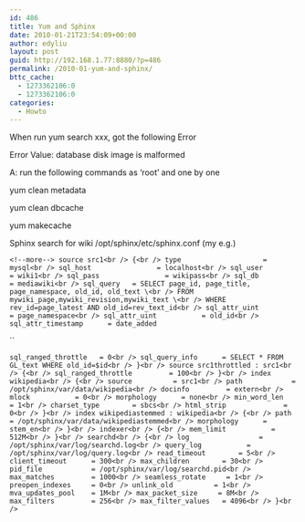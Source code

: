 ```yaml
---
id: 486
title: Yum and Sphinx
date: 2010-01-21T23:54:09+00:00
author: edyliu
layout: post
guid: http://192.168.1.77:8880/?p=486
permalink: /2010-01-yum-and-sphinx/
bttc_cache:
  - 1273362106:0
  - 1273362106:0
categories:
  - Howto
---
```

When run yum search xxx, got the following Error
  
Error Value: database disk image is malformed

A: run the following commands as &#8216;root&#8217; and one by one
  
yum clean metadata
  
yum clean dbcache
  
yum makecache

Sphinx search for wiki /opt/sphinx/etc/sphinx.conf (my e.g.)

`<!--more--> source src1<br />
{<br />
type					= mysql<br />
sql_host				= localhost<br />
sql_user				= wiki1<br />
sql_pass				= wikipass<br />
sql_db					= mediawiki<br />
sql_query	= SELECT page_id, page_title, page_namespace, old_id, old_text \<br />
FROM mywiki_page,mywiki_revision,mywiki_text \<br />
WHERE rev_id=page_latest AND old_id=rev_text_id<br />
sql_attr_uint			= page_namespace<br />
sql_attr_uint			= old_id<br />
sql_attr_timestamp		= date_added`

 ``

 `sql_ranged_throttle	= 0<br />
sql_query_info		= SELECT * FROM GL_text WHERE old_id=$id<br />
}<br />
source src1throttled : src1<br />
{<br />
sql_ranged_throttle			= 100<br />
}<br />
index wikipedia<br />
{<br />
source			= src1<br />
path			= /opt/sphinx/var/data/wikipedia<br />
docinfo			= extern<br />
mlock			= 0<br />
morphology		= none<br />
min_word_len		= 1<br />
charset_type		= sbcs<br />
html_strip				= 0<br />
}<br />
index wikipediastemmed : wikipedia<br />
{<br />
path			= /opt/sphinx/var/data/wikipediastemmed<br />
morphology		= stem_en<br />
}<br />
indexer<br />
{<br />
mem_limit			= 512M<br />
}<br />
searchd<br />
{<br />
log					= /opt/sphinx/var/log/searchd.log<br />
query_log			= /opt/sphinx/var/log/query.log<br />
read_timeout		= 5<br />
client_timeout		= 300<br />
max_children		= 30<br />
pid_file			= /opt/sphinx/var/log/searchd.pid<br />
max_matches			= 1000<br />
seamless_rotate		= 1<br />
preopen_indexes		= 0<br />
unlink_old			= 1<br />
mva_updates_pool	= 1M<br />
max_packet_size		= 8M<br />
max_filters			= 256<br />
max_filter_values	= 4096<br />
}<br />
`